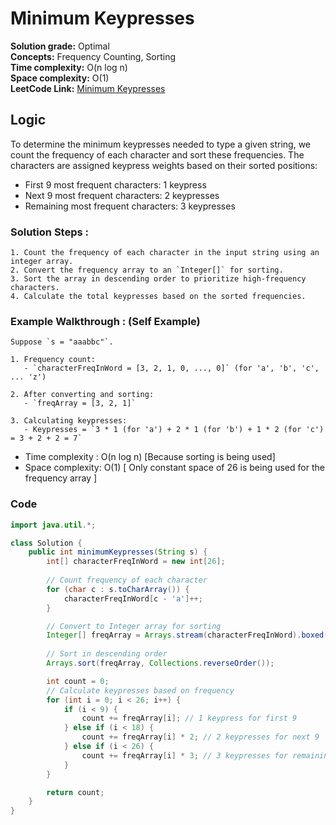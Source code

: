 # Minimum Keypresses

**Solution grade:** Optimal  
**Concepts:** Frequency Counting, Sorting  
**Time complexity:** O(n log n)    <br>
**Space complexity:** O(1)  <br>
**LeetCode Link:** [Minimum Keypresses](https://leetcode.com/problems/minimum-keypresses)

## Logic

To determine the minimum keypresses needed to type a given string, we count the frequency of each character and sort these frequencies. The characters are assigned keypress weights based on their sorted positions:

- First 9 most frequent characters: 1 keypress
- Next 9 most frequent characters: 2 keypresses
- Remaining most frequent characters: 3 keypresses

### Solution Steps :

```
1. Count the frequency of each character in the input string using an integer array.
2. Convert the frequency array to an `Integer[]` for sorting.
3. Sort the array in descending order to prioritize high-frequency characters.
4. Calculate the total keypresses based on the sorted frequencies.
```

### Example Walkthrough : (Self Example)
 
```
Suppose `s = "aaabbc"`.

1. Frequency count:
   - `characterFreqInWord = [3, 2, 1, 0, ..., 0]` (for 'a', 'b', 'c', ... 'z')
  
2. After converting and sorting:
   - `freqArray = [3, 2, 1]`
   
3. Calculating keypresses:
   - Keypresses = `3 * 1 (for 'a') + 2 * 1 (for 'b') + 1 * 2 (for 'c') = 3 + 2 + 2 = 7`
```

- Time complexity : O(n log n) [Because sorting is being used]
- Space complexity: O(1) [ Only constant space of 26 is being used for the frequency array ]

### Code

```java
import java.util.*;

class Solution {
    public int minimumKeypresses(String s) {
        int[] characterFreqInWord = new int[26];
        
        // Count frequency of each character
        for (char c : s.toCharArray()) {
            characterFreqInWord[c - 'a']++;
        }

        // Convert to Integer array for sorting
        Integer[] freqArray = Arrays.stream(characterFreqInWord).boxed().toArray(Integer[]::new);
        
        // Sort in descending order
        Arrays.sort(freqArray, Collections.reverseOrder());

        int count = 0;
        // Calculate keypresses based on frequency
        for (int i = 0; i < 26; i++) {
            if (i < 9) {
                count += freqArray[i]; // 1 keypress for first 9
            } else if (i < 18) {
                count += freqArray[i] * 2; // 2 keypresses for next 9
            } else if (i < 26) {
                count += freqArray[i] * 3; // 3 keypresses for remaining
            }
        }

        return count;
    }
}
